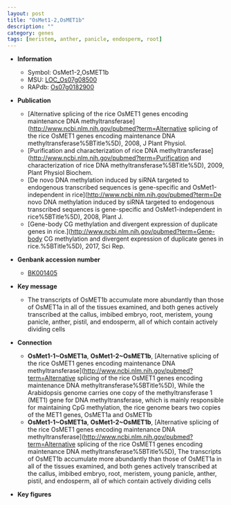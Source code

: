```yaml
---
layout: post
title: "OsMet1-2,OsMET1b"
description: ""
category: genes
tags: [meristem, anther, panicle, endosperm, root]
---
```


* **Information**  
    + Symbol: OsMet1-2,OsMET1b  
    + MSU: [LOC_Os07g08500](http://rice.plantbiology.msu.edu/cgi-bin/ORF_infopage.cgi?orf=LOC_Os07g08500)  
    + RAPdb: [Os07g0182900](http://rapdb.dna.affrc.go.jp/viewer/gbrowse_details/irgsp1?name=Os07g0182900)  

* **Publication**  
    + [Alternative splicing of the rice OsMET1 genes encoding maintenance DNA methyltransferase](http://www.ncbi.nlm.nih.gov/pubmed?term=Alternative splicing of the rice OsMET1 genes encoding maintenance DNA methyltransferase%5BTitle%5D), 2008, J Plant Physiol.
    + [Purification and characterization of rice DNA methyltransferase](http://www.ncbi.nlm.nih.gov/pubmed?term=Purification and characterization of rice DNA methyltransferase%5BTitle%5D), 2009, Plant Physiol Biochem.
    + [De novo DNA methylation induced by siRNA targeted to endogenous transcribed sequences is gene-specific and OsMet1-independent in rice](http://www.ncbi.nlm.nih.gov/pubmed?term=De novo DNA methylation induced by siRNA targeted to endogenous transcribed sequences is gene-specific and OsMet1-independent in rice%5BTitle%5D), 2008, Plant J.
    + [Gene-body CG methylation and divergent expression of duplicate genes in rice.](http://www.ncbi.nlm.nih.gov/pubmed?term=Gene-body CG methylation and divergent expression of duplicate genes in rice.%5BTitle%5D), 2017, Sci Rep.

* **Genbank accession number**  
    + [BK001405](http://www.ncbi.nlm.nih.gov/nuccore/BK001405)

* **Key message**  
    + The transcripts of OsMET1b accumulate more abundantly than those of OsMET1a in all of the tissues examined, and both genes actively transcribed at the callus, imbibed embryo, root, meristem, young panicle, anther, pistil, and endosperm, all of which contain actively dividing cells

* **Connection**  
    + __OsMet1-1~OsMET1a__, __OsMet1-2~OsMET1b__, [Alternative splicing of the rice OsMET1 genes encoding maintenance DNA methyltransferase](http://www.ncbi.nlm.nih.gov/pubmed?term=Alternative splicing of the rice OsMET1 genes encoding maintenance DNA methyltransferase%5BTitle%5D), While the Arabidopsis genome carries one copy of the methyltransferase 1 (MET1) gene for DNA methyltransferase, which is mainly responsible for maintaining CpG methylation, the rice genome bears two copies of the MET1 genes, OsMET1a and OsMET1b
    + __OsMet1-1~OsMET1a__, __OsMet1-2~OsMET1b__, [Alternative splicing of the rice OsMET1 genes encoding maintenance DNA methyltransferase](http://www.ncbi.nlm.nih.gov/pubmed?term=Alternative splicing of the rice OsMET1 genes encoding maintenance DNA methyltransferase%5BTitle%5D), The transcripts of OsMET1b accumulate more abundantly than those of OsMET1a in all of the tissues examined, and both genes actively transcribed at the callus, imbibed embryo, root, meristem, young panicle, anther, pistil, and endosperm, all of which contain actively dividing cells

* **Key figures**  


